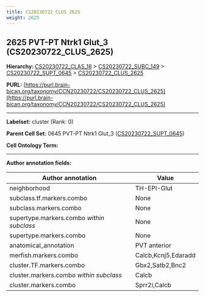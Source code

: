```yaml
---
title: CS20230722_CLUS_2625
weight: 2625
---
```

## 2625 PVT-PT Ntrk1 Glut_3 (CS20230722_CLUS_2625)
<b>Hierarchy: </b>
[CS20230722_CLAS_18](../CS20230722_CLAS_18) >
[CS20230722_SUBC_149](../CS20230722_SUBC_149) >
[CS20230722_SUPT_0645](../CS20230722_SUPT_0645) >
[CS20230722_CLUS_2625](../CS20230722_CLUS_2625)

**PURL:** [https://purl.brain-bican.org/taxonomy/CCN20230722/CS20230722_CLUS_2625](https://purl.brain-bican.org/taxonomy/CCN20230722/CS20230722_CLUS_2625)

---


**Labelset:** cluster (Rank: 0)

**Parent Cell Set:** 0645 PVT-PT Ntrk1 Glut_3 ([CS20230722_SUPT_0645](../CS20230722_SUPT_0645))



**Cell Ontology Term:** 

[MARKER GENES.]: #


---

[TRANSFERRED ANNOTATIONS.]: #


[AUTHOR ANNOTATION FIELDS.]: #


**Author annotation fields:**

| Author annotation | Value |
|-------------------|-------|
|neighborhood|TH-EPI-Glut|
|subclass.tf.markers.combo|None|
|subclass.markers.combo|None|
|supertype.markers.combo _within subclass_|None|
|supertype.markers.combo|None|
|anatomical_annotation|PVT anterior|
|merfish.markers.combo|Calcb,Kcnj5,Edaradd|
|cluster.TF.markers.combo|Gbx2,Satb2,Bnc2|
|cluster.markers.combo _within subclass_|Calcb|
|cluster.markers.combo|Sprr2i,Calcb|
